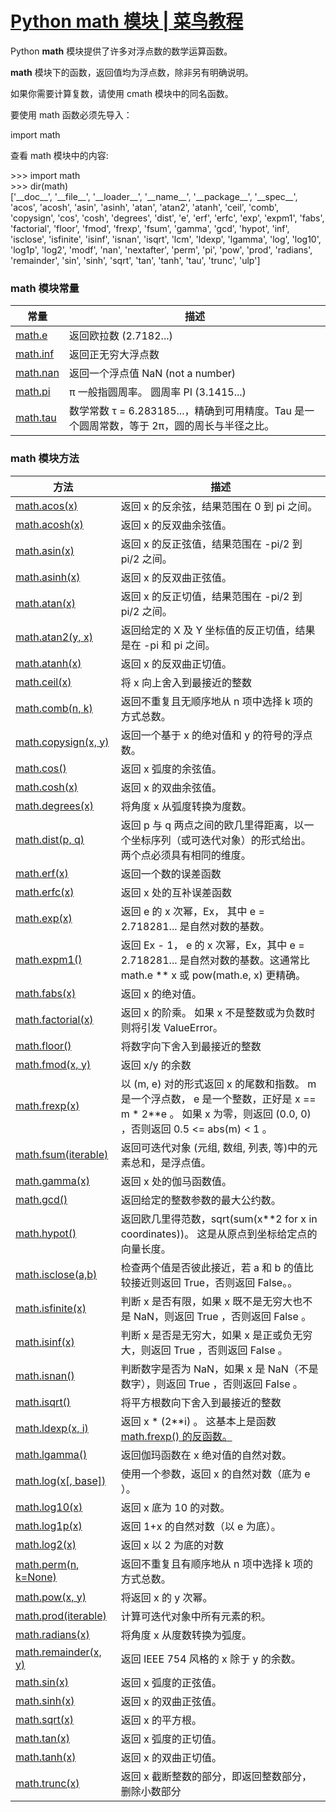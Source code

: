 
# [Python math 模块 | 菜鸟教程](https://www.runoob.com/python3/python-math.html)

Python **math** 模块提供了许多对浮点数的数学运算函数。

**math** 模块下的函数，返回值均为浮点数，除非另有明确说明。

如果你需要计算复数，请使用 cmath 模块中的同名函数。

要使用 math 函数必须先导入：

import math

查看 math 模块中的内容:

\>>> import math  
\>>> dir(math)  
\['\_\_doc\_\_', '\_\_file\_\_', '\_\_loader\_\_', '\_\_name\_\_', '\_\_package\_\_', '\_\_spec\_\_', 'acos', 'acosh', 'asin', 'asinh', 'atan', 'atan2', 'atanh', 'ceil', 'comb', 'copysign', 'cos', 'cosh', 'degrees', 'dist', 'e', 'erf', 'erfc', 'exp', 'expm1', 'fabs', 'factorial', 'floor', 'fmod', 'frexp', 'fsum', 'gamma', 'gcd', 'hypot', 'inf', 'isclose', 'isfinite', 'isinf', 'isnan', 'isqrt', 'lcm', 'ldexp', 'lgamma', 'log', 'log10', 'log1p', 'log2', 'modf', 'nan', 'nextafter', 'perm', 'pi', 'pow', 'prod', 'radians', 'remainder', 'sin', 'sinh', 'sqrt', 'tan', 'tanh', 'tau', 'trunc', 'ulp'\]  

### math 模块常量

| 常量 | 描述 |
| --- | --- |
| [math.e](https://www.runoob.com/python3/ref-math-e.html) | 返回欧拉数 (2.7182...) |
| [math.inf](https://www.runoob.com/python3/ref-math-inf.html) | 返回正无穷大浮点数 |
| [math.nan](https://www.runoob.com/python3/ref-math-nan.html) | 返回一个浮点值 NaN (not a number) |
| [math.pi](https://www.runoob.com/python3/ref-math-pi.html) | π 一般指圆周率。 圆周率 PI (3.1415...) |
| [math.tau](https://www.runoob.com/python3/ref-math-tau.html) | 数学常数 τ = 6.283185...，精确到可用精度。Tau 是一个圆周常数，等于 2π，圆的周长与半径之比。 |

### math 模块方法

| 方法 | 描述 |
| --- | --- |
| [math.acos(x)](https://www.runoob.com/python3/ref-math-acos.html) | 返回 x 的反余弦，结果范围在 0 到 pi 之间。 |
| [math.acosh(x)](https://www.runoob.com/python3/ref-math-acosh.html) | 返回 x 的反双曲余弦值。 |
| [math.asin(x)](https://www.runoob.com/python3/ref-math-asin.html) | 返回 x 的反正弦值，结果范围在 -pi/2 到 pi/2 之间。 |
| [math.asinh(x)](https://www.runoob.com/python3/ref-math-asinh.html) | 返回 x 的反双曲正弦值。 |
| [math.atan(x)](https://www.runoob.com/python3/ref-math-atan.html) | 返回 x 的反正切值，结果范围在 -pi/2 到 pi/2 之间。 |
| [math.atan2(y, x)](https://www.runoob.com/python3/ref-math-atan2.html) | 返回给定的 X 及 Y 坐标值的反正切值，结果是在 -pi 和 pi 之间。 |
| [math.atanh(x)](https://www.runoob.com/python3/ref-math-atanh.html) | 返回 x 的反双曲正切值。 |
| [math.ceil(x)](https://www.runoob.com/python3/ref-math-ceil.html) | 将 x 向上舍入到最接近的整数 |
| [math.comb(n, k)](https://www.runoob.com/python3/ref-math-comb.html) | 返回不重复且无顺序地从 n 项中选择 k 项的方式总数。 |
| [math.copysign(x, y)](https://www.runoob.com/python3/ref-math-copysign.html) | 返回一个基于 x 的绝对值和 y 的符号的浮点数。 |
| [math.cos()](https://www.runoob.com/python3/ref-math-cos.html) | 返回 x 弧度的余弦值。 |
| [math.cosh(x)](https://www.runoob.com/python3/ref-math-cosh.html) | 返回 x 的双曲余弦值。 |
| [math.degrees(x)](https://www.runoob.com/python3/ref-math-degrees.html) | 将角度 x 从弧度转换为度数。 |
| [math.dist(p, q)](https://www.runoob.com/python3/ref-math-dist.html) | 返回 p 与 q 两点之间的欧几里得距离，以一个坐标序列（或可迭代对象）的形式给出。 两个点必须具有相同的维度。 |
| [math.erf(x)](https://www.runoob.com/python3/ref-math-erf.html) | 返回一个数的误差函数 |
| [math.erfc(x)](https://www.runoob.com/python3/ref-math-erfc.html) | 返回 x 处的互补误差函数 |
| [math.exp(x)](https://www.runoob.com/python3/ref-math-exp.html) | 返回 e 的 x 次幂，Ex， 其中 e = 2.718281... 是自然对数的基数。 |
| [math.expm1()](https://www.runoob.com/python3/ref-math-expm1.html) | 返回 Ex - 1， e 的 x 次幂，Ex，其中 e = 2.718281... 是自然对数的基数。这通常比 math.e \*\* x 或 pow(math.e, x) 更精确。 |
| [math.fabs(x)](https://www.runoob.com/python3/ref-math-fabs.html) | 返回 x 的绝对值。 |
| [math.factorial(x)](https://www.runoob.com/python3/ref-math-factorial.html) | 返回 x 的阶乘。 如果 x 不是整数或为负数时则将引发 ValueError。 |
| [math.floor()](https://www.runoob.com/python3/ref-math-floor.html) | 将数字向下舍入到最接近的整数 |
| [math.fmod(x, y)](https://www.runoob.com/python3/ref-math-fmod.html) | 返回 x/y 的余数 |
| [math.frexp(x)](https://www.runoob.com/python3/ref-math-frexp.html) | 以 (m, e) 对的形式返回 x 的尾数和指数。 m 是一个浮点数， e 是一个整数，正好是 x == m \* 2\*\*e 。 如果 x 为零，则返回 (0.0, 0) ，否则返回 0.5 <= abs(m) < 1 。 |
| [math.fsum(iterable)](https://www.runoob.com/python3/ref-math-fsum.html) | 返回可迭代对象 (元组, 数组, 列表, 等)中的元素总和，是浮点值。 |
| [math.gamma(x)](https://www.runoob.com/python3/ref-math-gamma.html) | 返回 x 处的伽马函数值。 |
| [math.gcd()](https://www.runoob.com/python3/ref-math-gcd.html) | 返回给定的整数参数的最大公约数。 |
| [math.hypot()](https://www.runoob.com/python3/ref-math-hypot.html) | 返回欧几里得范数，sqrt(sum(x\*\*2 for x in coordinates))。 这是从原点到坐标给定点的向量长度。 |
| [math.isclose(a,b)](https://www.runoob.com/python3/ref-math-isclose.html) | 检查两个值是否彼此接近，若 a 和 b 的值比较接近则返回 True，否则返回 False。。 |
| [math.isfinite(x)](https://www.runoob.com/python3/ref-math-isfinite.html) | 判断 x 是否有限，如果 x 既不是无穷大也不是 NaN，则返回 True ，否则返回 False 。 |
| [math.isinf(x)](https://www.runoob.com/python3/ref-math-isinf.html) | 判断 x 是否是无穷大，如果 x 是正或负无穷大，则返回 True ，否则返回 False 。 |
| [math.isnan()](https://www.runoob.com/python3/ref-math-isnan.html) | 判断数字是否为 NaN，如果 x 是 NaN（不是数字），则返回 True ，否则返回 False 。 |
| [math.isqrt()](https://www.runoob.com/python3/ref-math-isqrt.html) | 将平方根数向下舍入到最接近的整数 |
| [math.ldexp(x, i)](https://www.runoob.com/python3/ref-math-ldexp.html) | 返回 x \* (2\*\*i) 。 这基本上是函数 [math.frexp() 的反函数。](https://www.runoob.com/python3/ref-math-frexp.html) |
| [math.lgamma()](https://www.runoob.com/python3/ref-math-lgamma.html) | 返回伽玛函数在 x 绝对值的自然对数。 |
| [math.log(x\[, base\])](https://www.runoob.com/python3/ref-math-log.html) | 使用一个参数，返回 x 的自然对数（底为 e ）。 |
| [math.log10(x)](https://www.runoob.com/python3/ref-math-log10.html) | 返回 x 底为 10 的对数。 |
| [math.log1p(x)](https://www.runoob.com/python3/ref-math-log1p.html) | 返回 1+x 的自然对数（以 e 为底）。 |
| [math.log2(x)](https://www.runoob.com/python3/ref-math-log2.html) | 返回 x 以 2 为底的对数 |
| [math.perm(n, k=None)](https://www.runoob.com/python3/ref-math-perm.html) | 返回不重复且有顺序地从 n 项中选择 k 项的方式总数。 |
| [math.pow(x, y)](https://www.runoob.com/python3/ref-math-pow.html) | 将返回 x 的 y 次幂。 |
| [math.prod(iterable)](https://www.runoob.com/python3/ref-math-prod.html) | 计算可迭代对象中所有元素的积。 |
| [math.radians(x)](https://www.runoob.com/python3/ref-math-radians.html) | 将角度 x 从度数转换为弧度。 |
| [math.remainder(x, y)](https://www.runoob.com/python3/ref-math-remainder.html) | 返回 IEEE 754 风格的 x 除于 y 的余数。 |
| [math.sin(x)](https://www.runoob.com/python3/ref-math-sin.html) | 返回 x 弧度的正弦值。 |
| [math.sinh(x)](https://www.runoob.com/python3/ref-math-sinh.html) | 返回 x 的双曲正弦值。 |
| [math.sqrt(x)](https://www.runoob.com/python3/ref-math-sqrt.html) | 返回 x 的平方根。 |
| [math.tan(x)](https://www.runoob.com/python3/ref-math-tan.html) | 返回 x 弧度的正切值。 |
| [math.tanh(x)](https://www.runoob.com/python3/ref-math-tanh.html) | 返回 x 的双曲正切值。 |
| [math.trunc(x)](https://www.runoob.com/python3/ref-math-trunc.html) | 返回 x 截断整数的部分，即返回整数部分，删除小数部分 |